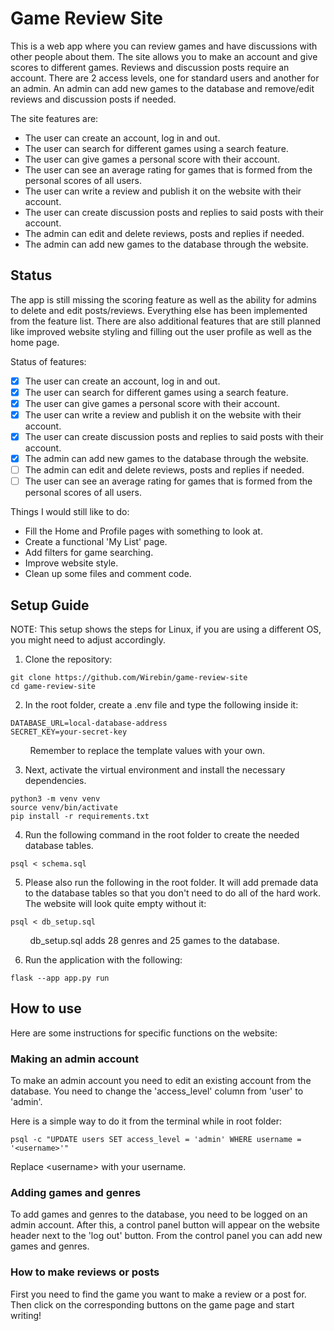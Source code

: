 # Game Review Site
This is a web app where you can review games and have discussions with other people about them.
The site allows you to make an account and give scores to different games. Reviews and discussion posts require an account.
There are 2 access levels, one for standard users and another for an admin. An admin can add new games to the database and 
remove/edit reviews and discussion posts if needed.

The site features are:
* The user can create an account, log in and out.
* The user can search for different games using a search feature.
* The user can give games a personal score with their account.
* The user can see an average rating for games that is formed from the personal scores of all users.
* The user can write a review and publish it on the website with their account.
* The user can create discussion posts and replies to said posts with their account.
* The admin can edit and delete reviews, posts and replies if needed.
* The admin can add new games to the database through the website.

## Status

The app is still missing the scoring feature as well as the ability for admins to delete and edit posts/reviews. Everything else has been implemented from the feature list. There are also additional features that are still planned like improved website styling and filling out the user profile as well as the home page.

Status of features:
- [x] The user can create an account, log in and out.
- [x] The user can search for different games using a search feature.
- [x] The user can give games a personal score with their account.
- [x] The user can write a review and publish it on the website with their account.
- [x] The user can create discussion posts and replies to said posts with their account.
- [x] The admin can add new games to the database through the website.
- [ ] The admin can edit and delete reviews, posts and replies if needed.
- [ ] The user can see an average rating for games that is formed from the personal scores of all users.

Things I would still like to do:
* Fill the Home and Profile pages with something to look at.
* Create a functional 'My List' page.
* Add filters for game searching.
* Improve website style.
* Clean up some files and comment code.

## Setup Guide

NOTE: This setup shows the steps for Linux, if you are using a different OS, you might need to adjust accordingly.

1. Clone the repository:

```shell
git clone https://github.com/Wirebin/game-review-site
cd game-review-site
```

2. In the root folder, create a .env file and type the following inside it:

```
DATABASE_URL=local-database-address
SECRET_KEY=your-secret-key
```
&nbsp;&nbsp;&nbsp;&nbsp;&nbsp;&nbsp;&nbsp;&nbsp;Remember to replace the template values with your own.

3. Next, activate the virtual environment and install the necessary dependencies.

```shell
python3 -m venv venv
source venv/bin/activate
pip install -r requirements.txt
```

4. Run the following command in the root folder to create the needed database tables.

```shell
psql < schema.sql
```

5. Please also run the following in the root folder. It will add premade data to the database tables so that you don't need to do all of the hard work. The website will look quite empty without it:

```shell
psql < db_setup.sql
```
&nbsp;&nbsp;&nbsp;&nbsp;&nbsp;&nbsp;&nbsp;&nbsp;db_setup.sql adds 28 genres and 25 games to the database.

6. Run the application with the following:

```shell
flask --app app.py run
```

## How to use

Here are some instructions for specific functions on the website:

### Making an admin account

To make an admin account you need to edit an existing account from the database.
You need to change the 'access_level' column from 'user' to 'admin'.

Here is a simple way to do it from the terminal while in root folder:

```shell
psql -c "UPDATE users SET access_level = 'admin' WHERE username = '<username>'"
```
Replace &lt;username&gt; with your username.

### Adding games and genres

To add games and genres to the database, you need to be logged on an admin account.
After this, a control panel button will appear on the website header next to the 'log out' button.
From the control panel you can add new games and genres.

### How to make reviews or posts

First you need to find the game you want to make a review or a post for. Then click on the corresponding buttons on the game page and start writing!

